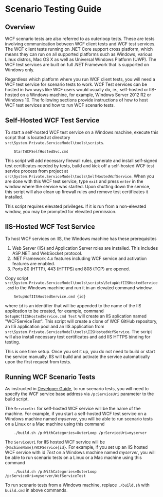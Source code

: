 Scenario Testing Guide
======================

Overview
--------
WCF scenario tests are also referred to as outerloop tests. These are tests involving communication between WCF client tests and WCF test services. The WCF client tests running on .NET Core support cross platform, which means they can run on all supported platforms such as Windows, various Linux distros, Mac OS X as well as Universal Windows Platform (UWP). The WCF test services are built on full .NET Framework that is supported on Windows only.

Regardless which platform where you run WCF client tests, you will need a WCF test service for scenario tests to work. WCF Test services can be hosted in two ways like WCF users would usually do, ie., self-hosted or IIS-hosted on a Windows machine, for example, Windows Server 2012 R2 or Windows 10. The following sections provide instructions of how to host WCF test services and how to run WCF scenario tests.

Self-Hosted WCF Test Service
----------------------------
To start a self-hosted WCF test service on a Windows machine, execute this script that is located at directory `src\System.Private.ServiceModel\tools\scripts`.
```
    StartWCFSelfHostedSvc.cmd
```
This script will add necessary firewall rules, generate and install self-signed test certificates needed by tests, build and kick off a self-hosted WCF test service process from project at `src\System.Private.ServiceModel\tools\SelfHostedWcfService`. When you are done with this WCF test service, type `exit` and press `enter` in the window where the service was started. Upon shutting down the service, this script will also clean up firewall rules and remove test certificates it installed.

This script requires elevated privileges. If it is run from a non-elevated window, you may be prompted for elevated permission.

IIS-Hosted WCF Test Service
---------------------------
To host WCF services on IIS, the Windows machine has these prerequisites

1. Web Server (IIS) and Application Server roles are installed. This includes ASP.NET and WebSocket protocol.
2. .NET Framework 4.x features including WCF service and activation features are enabled.
3. Ports 80 (HTTP), 443 (HTTPS) and 808 (TCP) are opened.

Copy script `src\System.Private.ServiceModel\tools\scripts\SetupWcfIISHostedService.cmd` to the Windows machine and run it in an elevated command window.
```
    SetupWcfIISHostedService.cmd {id}
```

where `id` is an identifier that will be appended to the name of the IIS application to be created, for example, command `SetupWcfIISHostedService.cmd Test` will create an IIS aplication named "WCFService*Test*". This script will create a clone of WCF GitHub repository, an IIS application pool and an IIS application from `src\System.Private.ServiceModel\tools\IISHostedWcfService`. The script will also install necessary test certificates and add IIS HTTPS binding for testing.

This is one time setup. Once you set it up, you do not need to build or start the service manually. IIS will build and activate the service automatically upon the first request from tests. 

Running WCF Scenario Tests
-------------------------
As instructed in [Developer Guide](developer-guide.md#running-scenario-tests), to run scenario tests, you will need to specify the WCF service base address via `/p:ServiceUri` parameter to the build script.

The `ServiceUri` for self-hosted WCF service will be the name of the machine. For example, if you start a self-hosted WCF test service on a Windows machine named *myserver*, you will be able to run scenario tests on a Linux or a Mac machine using this command
```
    ./build.sh /p:WithCategories=OuterLoop /p:ServiceUri=myserver
```

The `ServiceUri` for IIS hosted WCF service will be `{MachineName}/WCFService{id}`. For example, if you set up an IIS hosted WCF service with id *Test* on a Windows machine named *myserver*, you will be able to run scenario tests on a Linux or a Mac machine using this command

```
    ./build.sh /p:WithCategories=OuterLoop /p:ServiceUri=myserver/WcfServiceTest
```
To run scenario tests from a Windows machine, replace `./build.sh` with `build.cmd` in above commands.